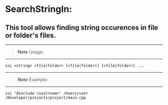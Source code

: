 # SearchStringIn:

## This tool allows finding string occurences in file or folder's files.

***

>**Note**
>Usage:

***


    ssi <string> <file|folder> [<file|folder>] [<file|folder>] ...

***

>**Note**
>Example:

***


    ssi "#include <iostream>" /Users/user /Developer/projects/project/main.cpp
